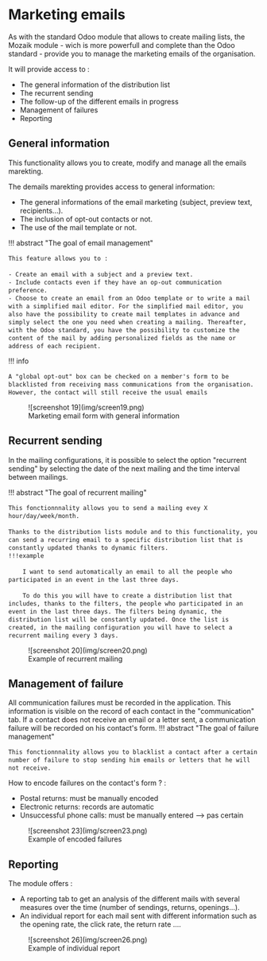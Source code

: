 # Marketing emails

As with the standard Odoo module that allows to create mailing lists, the Mozaik module - wich is more powerfull and complete than the Odoo standard - provide you to manage the marketing emails of the organisation.

It will provide access to :

- The general information of the distribution list
- The recurrent sending
- The follow-up of the different emails in progress
- Management of failures
- Reporting

## General information

This functionality allows you to create, modify and manage all the emails marekting.

The demails marekting provides access to general information:

- The general informations of the email marketing (subject, preview text, recipients...).
- The inclusion of opt-out contacts or not.
- The use of the mail template or not. 

!!! abstract "The goal of email management"

    This feature allows you to :
    
    - Create an email with a subject and a preview text.
    - Include contacts even if they have an op-out communication preference.
    - Choose to create an email from an Odoo template or to write a mail with a simplified mail editor. For the simplified mail editor, you also have the possibility to create mail templates in advance and simply select the one you need when creating a mailing. Thereafter, with the Odoo standard, you have the possibility to customize the content of the mail by adding personalized fields as the name or address of each recipient.

!!! info 

    A "global opt-out" box can be checked on a member's form to be blacklisted from receiving mass communications from the organisation. However, the contact will still receive the usual emails

<figure markdown>
![screenshot 19](img/screen19.png)
 <figcaption>Marketing email form with general information</figcaption>
</figure>

## Recurrent sending

In the mailing configurations, it is possible to select the option "recurrent sending" by selecting the date of the next mailing and the time interval between mailings.

!!! abstract "The goal of recurrent mailing"

    This fonctionnnality allows you to send a mailing evey X hour/day/week/month. 
    
    Thanks to the distribution lists module and to this functionality, you can send a recurring email to a specific distribution list that is constantly updated thanks to dynamic filters.
    !!!example 

        I want to send automatically an email to all the people who participated in an event in the last three days. 

        To do this you will have to create a distribution list that includes, thanks to the filters, the people who participated in an event in the last three days. The filters being dynamic, the distribution list will be constantly updated. Once the list is created, in the mailing configuration you will have to select a recurrent mailing every 3 days.

<figure markdown>
![screenshot 20](img/screen20.png)
 <figcaption>Example of recurrent mailing</figcaption>
</figure>  

## Management of failure

All communication failures must be recorded in the application. This information is visible on the record of each contact in the "communication" tab. If a contact does not receive an email or a letter sent, a communication failure will be recorded on his contact's form.
!!! abstract "The goal of failure management"

    This fonctionnnality allows you to blacklist a contact after a certain number of failure to stop sending him emails or letters that he will not receive.

How to encode failures on the  contact's form ? :

- Postal returns: must be manually encoded 
- Electronic returns: records are automatic
- Unsuccessful phone calls: must be manually entered --> pas certain 

<figure markdown>
![screenshot 23](img/screen23.png)
 <figcaption>Example of encoded failures</figcaption>
</figure>  

## Reporting

The module offers :

- A reporting tab to get an analysis of the different mails with several measures over the time (number of sendings, returns, openings...).
- An individual report for each mail sent with different information such as the opening rate, the click rate, the return rate ....

<figure markdown>
![screenshot 26](img/screen26.png)
 <figcaption>Example of individual report</figcaption>
</figure>  